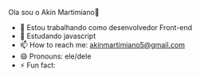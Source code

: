 Ola sou o Akin Martimiano👋
- 🔭 Estou trabalhando como desenvolvedor Front-end 
- 🌱 Estudando javascript
- 📫 How to reach me: akinmartimiano5@gmail.com
- 😄 Pronouns: ele/dele
- ⚡ Fun fact: 

